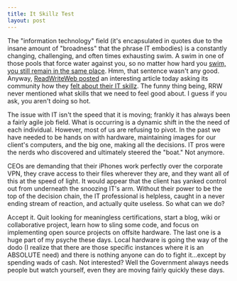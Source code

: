 ```yaml
---
title: It Skillz Test
layout: post
---
```


The "information technology" field (it's encapsulated in quotes due to the insane amount of "broadness" that the phrase IT embodies) is a constantly changing, challenging, and often times exhausting swim. A swim in one of those pools that force water against you, so no matter how hard you [swim, you still remain in the same place](http://www.survivaltrainingpool.com/). Hmm, that sentence wasn't any good. Anyway, [ReadWriteWeb posted](http://www.readwriteweb.com/enterprise/2011/05/it-poll-how-do-you-feel-about.php) an interesting article today asking its community how they [felt about their IT skillz](http://www.readwriteweb.com/enterprise/2011/05/it-poll-how-do-you-feel-about.php). The funny thing being, RRW never mentioned what skills that we need to feel good about. I guess if you ask, you aren't doing so hot.

The issue with IT isn't the speed that it is moving; frankly it has always been a fairly agile job field. What is occurring is a dynamic shift in the the need of each individual. However, most of us are refusing to pivot. In the past we have needed to be hands on with hardware, maintaining images for our client's computers, and the big one, making all the decisions. IT pros were the nerds who discovered and ultimately steered the "boat." Not anymore.

CEOs are demanding that their iPhones work perfectly over the corporate VPN, they crave access to their files wherever they are, and they want all of this at the speed of light. It would appear that the client has yanked control out from underneath the snoozing IT's arm. Without their power to be the top of the decision chain, the IT professional is helpless, caught in a never ending stream of reaction, and actually quite useless. So what can we do?

Accept it. Quit looking for meaningless certifications, start a blog, wiki or collaborative project, learn how to sling some code, and focus on implementing open source projects on offsite hardware. The last one is a huge part of my psyche these days. Local hardware is going the way of the dodo (I realize that there are those specific instances where it is an ABSOLUTE need) and there is nothing anyone can do to fight it...except by spending wads of cash. Not interested? Well the Government always needs people but watch yourself, even they are moving fairly quickly these days.
